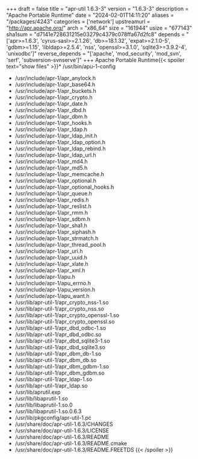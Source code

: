 +++
draft = false
title = "apr-util 1.6.3-3"
version = "1.6.3-3"
description = "Apache Portable Runtime"
date = "2024-02-01T14:11:20"
aliases = "/packages/4243"
categories = ['network']
upstreamurl = "http://apr.apache.org/"
arch = "x86_64"
size = "161944"
usize = "677143"
sha1sum = "d7141e728631215e03279c4379c078ffa67d2fc8"
depends = "['apr>=1.6.3', 'cyrus-sasl>=2.1.26', 'db>=18.1.32', 'expat>=2.1.0-5', 'gdbm>=1.15', 'libldap>=2.5.4', 'nss', 'openssl>=3.1.0', 'sqlite3>=3.9.2-4', 'unixodbc']"
reverse_depends = "['apache', 'mod_security', 'mod_svn', 'serf', 'subversion-svnserve']"
+++
Apache Portable Runtime{{< spoiler text="show files" >}}* /usr/bin/apu-1-config
* /usr/include/apr-1/apr_anylock.h
* /usr/include/apr-1/apr_base64.h
* /usr/include/apr-1/apr_buckets.h
* /usr/include/apr-1/apr_crypto.h
* /usr/include/apr-1/apr_date.h
* /usr/include/apr-1/apr_dbd.h
* /usr/include/apr-1/apr_dbm.h
* /usr/include/apr-1/apr_hooks.h
* /usr/include/apr-1/apr_ldap.h
* /usr/include/apr-1/apr_ldap_init.h
* /usr/include/apr-1/apr_ldap_option.h
* /usr/include/apr-1/apr_ldap_rebind.h
* /usr/include/apr-1/apr_ldap_url.h
* /usr/include/apr-1/apr_md4.h
* /usr/include/apr-1/apr_md5.h
* /usr/include/apr-1/apr_memcache.h
* /usr/include/apr-1/apr_optional.h
* /usr/include/apr-1/apr_optional_hooks.h
* /usr/include/apr-1/apr_queue.h
* /usr/include/apr-1/apr_redis.h
* /usr/include/apr-1/apr_reslist.h
* /usr/include/apr-1/apr_rmm.h
* /usr/include/apr-1/apr_sdbm.h
* /usr/include/apr-1/apr_sha1.h
* /usr/include/apr-1/apr_siphash.h
* /usr/include/apr-1/apr_strmatch.h
* /usr/include/apr-1/apr_thread_pool.h
* /usr/include/apr-1/apr_uri.h
* /usr/include/apr-1/apr_uuid.h
* /usr/include/apr-1/apr_xlate.h
* /usr/include/apr-1/apr_xml.h
* /usr/include/apr-1/apu.h
* /usr/include/apr-1/apu_errno.h
* /usr/include/apr-1/apu_version.h
* /usr/include/apr-1/apu_want.h
* /usr/lib/apr-util-1/apr_crypto_nss-1.so
* /usr/lib/apr-util-1/apr_crypto_nss.so
* /usr/lib/apr-util-1/apr_crypto_openssl-1.so
* /usr/lib/apr-util-1/apr_crypto_openssl.so
* /usr/lib/apr-util-1/apr_dbd_odbc-1.so
* /usr/lib/apr-util-1/apr_dbd_odbc.so
* /usr/lib/apr-util-1/apr_dbd_sqlite3-1.so
* /usr/lib/apr-util-1/apr_dbd_sqlite3.so
* /usr/lib/apr-util-1/apr_dbm_db-1.so
* /usr/lib/apr-util-1/apr_dbm_db.so
* /usr/lib/apr-util-1/apr_dbm_gdbm-1.so
* /usr/lib/apr-util-1/apr_dbm_gdbm.so
* /usr/lib/apr-util-1/apr_ldap-1.so
* /usr/lib/apr-util-1/apr_ldap.so
* /usr/lib/aprutil.exp
* /usr/lib/libaprutil-1.so
* /usr/lib/libaprutil-1.so.0
* /usr/lib/libaprutil-1.so.0.6.3
* /usr/lib/pkgconfig/apr-util-1.pc
* /usr/share/doc/apr-util-1.6.3/CHANGES
* /usr/share/doc/apr-util-1.6.3/LICENSE
* /usr/share/doc/apr-util-1.6.3/README
* /usr/share/doc/apr-util-1.6.3/README.cmake
* /usr/share/doc/apr-util-1.6.3/README.FREETDS
{{< /spoiler >}}